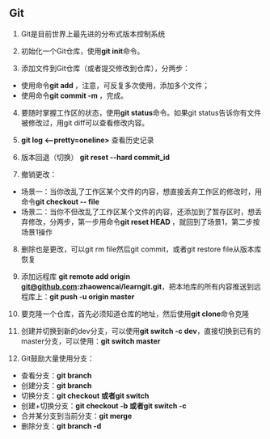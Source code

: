 ## Git

1. Git是目前世界上最先进的分布式版本控制系统

2. 初始化一个Git仓库，使用**git init**命令。

3. 添加文件到Git仓库（或者提交修改到仓库），分两步：
- 使用命令**git add <file>**，注意，可反复多次使用，添加多个文件；
- 使用命令**git commit -m <message>**，完成。

4. 要随时掌握工作区的状态，使用**git status**命令。如果git status告诉你有文件被修改过，用git diff可以查看修改内容。

5. **git log <--pretty=oneline>** 查看历史记录

6. 版本回退（切换） **git reset --hard commit_id**

7. 撤销更改：
- 场景一：当你改乱了工作区某个文件的内容，想直接丢弃工作区的修改时，用命令**git checkout -- file**
- 场景二：当你不但改乱了工作区某个文件的内容，还添加到了暂存区时，想丢弃修改，分两步，第一步用命令**git reset HEAD <file>**，就回到了场景1，第二步按场景1操作

8. 删除也是更改，可以git rm file然后git commit，或者git restore file从版本库恢复

9. 添加远程库 **git remote add origin git@github.com:zhaowencai/learngit.git**，把本地库的所有内容推送到远程库上：**git push -u origin master**

10. 要克隆一个仓库，首先必须知道仓库的地址，然后使用**git clone**命令克隆

11. 创建并切换到新的dev分支，可以使用**git switch -c dev**，直接切换到已有的master分支，可以使用：**git switch master**
    
12. Git鼓励大量使用分支：
- 查看分支：**git branch**
- 创建分支：**git branch <name>**
- 切换分支：**git checkout <name>**或者**git switch <name>**
- 创建+切换分支：**git checkout -b <name>**或者**git switch -c <name>**
- 合并某分支到当前分支：**git merge <name>**
- 删除分支：**git branch -d <name>**